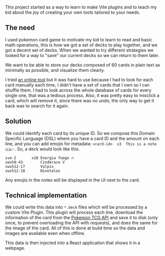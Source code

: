 This project started as a way to learn to make Vite plugins and to teach my kid about the joy of creating your own tools tailored to your needs.

## The need

I used pokemon card game to motivate my kid to learn to read and basic math operations, this is how we got a set of decks to play together, and we got a decent set of decks.
When we wanted to try different strategies we looked for a way to "save" our current decks so we can return to them later.

We want to be able to store our decks composed of 60 cards in plain text as minimally as possible, and visualize them clearly.

I tried [an online tool][1] but it was hard to use because I had to look for each card manually each time, I didn't have a set of cards that I own so I can shuffle them. I had to look across the whole database of cards for every single one, that was a tedious process. Also, it was pretty easy to misclick a card, which will remove it, since there was no undo, the only way to get it back was to search for it again.

## Solution

We could identify each card by its unique ID. So we compose this Domain Specific Language (DSL) where you have a card ID and the amount on each line, and you can add emojis for metadata: `<card-id>  x3  This is a note 🇬🇧✨`. So, a deck would look like this.

```
sve-2       x18 Energia fuego 🔥
swsh8-43        Cinderace V
swsh12-17       Vulpix
swsh12-18       Ninetales
```

Any emojis in the notes will be displayed in the UI next to the card.

## Technical implementation

We could write this data into `*.deck` files which will be processed by a custom Vite Plugin.
This plugin will process each line, download the information of the card from the [Pokemon TCG API][2] and save it to disk (only once, to prevent overloading the API with requests), and does the same for the image of the card.
All of this is done at build time so the data and images are available even when offline.

This data is then injected into a React application that shows it in a webpage.

[1]: https://pokemoncard.io/deckbuilder/
[2]: https://pokemontcg.io/

